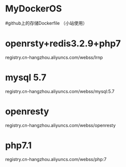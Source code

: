 # MyDockerOS
#github上的存储Dockerfile （小站使用）


# openrsty+redis3.2.9+php7
registry.cn-hangzhou.aliyuncs.com/webss/lrnp

# mysql 5.7
registry.cn-hangzhou.aliyuncs.com/webss/mysql:5.7

# openresty
registry.cn-hangzhou.aliyuncs.com/webss/openresty

# php7.1
registry.cn-hangzhou.aliyuncs.com/webss/php:7
